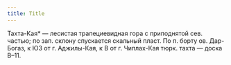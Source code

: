 ```yaml
---
title: Title
---
```


Тахта-Кая* — лесистая трапециевидная гора с приподнятой сев. частью; по зап.
склону спускается скальный пласт. По п. борту ов. Дар-Богаз, к ЮЗ от г.
Аджилы-Кая, к В от г. Чиплах-Кая тюрк. тахта — доска В–11.
